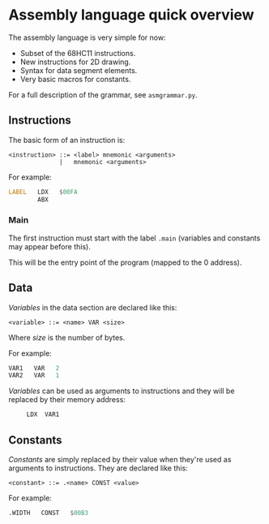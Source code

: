 # Assembly language quick overview

The assembly language is very simple for now:

* Subset of the 68HC11 instructions.
* New instructions for 2D drawing.
* Syntax for data segment elements.
* Very basic macros for constants.

For a full description of the grammar, see `asmgrammar.py`.

## Instructions

The basic form of an instruction is:

```
<instruction> ::= <label> mnemonic <arguments>
              |   mnemonic <arguments>
```

For example:

``` asm
LABEL   LDX   $00FA
        ABX
```

### Main

The first instruction must start with the label `.main` (variables and
constants may appear before this).

This will be the entry point of the program (mapped to the 0 address).

## Data

*Variables* in the data section are declared like this:

```
<variable> ::= <name> VAR <size>
```

Where *size* is the number of bytes.

For example:

``` asm
VAR1   VAR   2
VAR2   VAR   1
```

*Variables* can be used as arguments to instructions and they will be
replaced by their memory address:

``` asm
     LDX  VAR1
```

## Constants

*Constants* are simply replaced by their value when they're used as arguments
to instructions. They are declared like this:

```
<constant> ::= .<name> CONST <value>
```

For example:

``` asm
.WIDTH   CONST   $00B3
```
